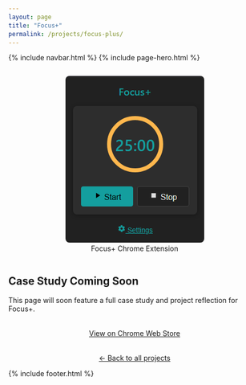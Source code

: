 ```yaml
---
layout: page
title: "Focus+"
permalink: /projects/focus-plus/
---
```


{% include navbar.html %}
{% include page-hero.html %}
<div class="page-content-container">
  <div class="project-detail">
    <div class="details">
      <div style="display:flex;flex-wrap:wrap;gap:2rem;align-items:center;justify-content:center;">
        <figure style="flex:1;min-width:250px;text-align:center;">
          <img src="/assets/images/focusplushero.png" alt="Focus+ Chrome Extension hero image" style="max-width:100%;border-radius:8px;"/>
          <figcaption>Focus+ Chrome Extension</figcaption>
        </figure>
      </div>
      <h2>Case Study Coming Soon</h2>
      <p>This page will soon feature a full case study and project reflection for Focus+.</p>
      <div style="text-align:center;margin:2rem 0;">
        <a href="https://chrome.google.com/webstore/detail/focus-plus/placeholder" class="btn" target="_blank">View on Chrome Web Store</a>
      </div>
      <p style="text-align:center; margin-top:2rem;">
        <a href="/projects/">← Back to all projects</a>
      </p>
    </div>
  </div>
</div>

<script src="{{ '/assets/js/nav-scroll.js' | relative_url }}" defer></script>
<script src="{{ '/assets/js/scroll-reveal.js' | relative_url }}" defer></script>
<script src="{{ '/assets/js/dark-mode.js' | relative_url }}" defer></script>

{% include footer.html %} 